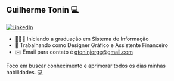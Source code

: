 
## Guilherme Tonin 💻

[![LinkedIn](https://img.shields.io/badge/LinkedIn-0077B5?style=for-the-badge&logo=linkedin&logoColor=white)](https://www.linkedin.com/in/guilhermetonin/)


- 👨🏻‍💻 Iniciando a graduação em Sistema de Informação
- 💼 Trabalhando como Designer Gráfico e Assistente Financeiro
- ✉️ Email para contato é gtoninjorge@gmail.com

Foco em buscar conhecimento e aprimorar todos os dias minhas habilidades. 💻
